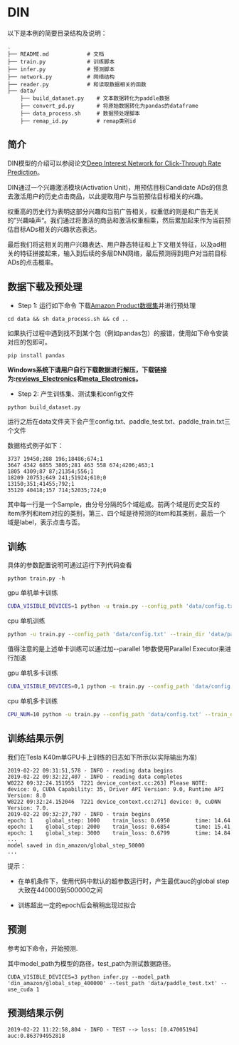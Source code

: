 # DIN

以下是本例的简要目录结构及说明：

```text
.
├── README.md            # 文档
├── train.py             # 训练脚本
├── infer.py             # 预测脚本
├── network.py           # 网络结构
├── reader.py            # 和读取数据相关的函数
├── data/
    ├── build_dataset.py    # 文本数据转化为paddle数据
    ├── convert_pd.py       # 将原始数据转化为pandas的dataframe
    ├── data_process.sh     # 数据预处理脚本
    ├── remap_id.py         # remap类别id

```

## 简介

DIN模型的介绍可以参阅论文[Deep Interest Network for Click-Through Rate Prediction](https://arxiv.org/abs/1706.06978)。

DIN通过一个兴趣激活模块(Activation Unit)，用预估目标Candidate ADs的信息去激活用户的历史点击商品，以此提取用户与当前预估目标相关的兴趣。

权重高的历史行为表明这部分兴趣和当前广告相关，权重低的则是和广告无关的”兴趣噪声“。我们通过将激活的商品和激活权重相乘，然后累加起来作为当前预估目标ADs相关的兴趣状态表达。

最后我们将这相关的用户兴趣表达、用户静态特征和上下文相关特征，以及ad相关的特征拼接起来，输入到后续的多层DNN网络，最后预测得到用户对当前目标ADs的点击概率。


## 数据下载及预处理

* Step 1: 运行如下命令 下载[Amazon Product数据集](http://jmcauley.ucsd.edu/data/amazon/)并进行预处理
```
cd data && sh data_process.sh && cd ..
```
如果执行过程中遇到找不到某个包（例如pandas包）的报错，使用如下命令安装对应的包即可。
```
pip install pandas
```

**Windows系统下请用户自行下载数据进行解压，下载链接为:[reviews_Electronics](http://snap.stanford.edu/data/amazon/productGraph/categoryFiles/reviews_Electronics_5.json.gz)和[meta_Electronics](http://snap.stanford.edu/data/amazon/productGraph/categoryFiles/meta_Electronics.json.gz)。**


* Step 2: 产生训练集、测试集和config文件
```
python build_dataset.py
```
运行之后在data文件夹下会产生config.txt、paddle_test.txt、paddle_train.txt三个文件

数据格式例子如下：
```
3737 19450;288 196;18486;674;1
3647 4342 6855 3805;281 463 558 674;4206;463;1
1805 4309;87 87;21354;556;1
18209 20753;649 241;51924;610;0
13150;351;41455;792;1
35120 40418;157 714;52035;724;0
```

其中每一行是一个Sample，由分号分隔的5个域组成。前两个域是历史交互的item序列和item对应的类别，第三、四个域是待预测的item和其类别，最后一个域是label，表示点击与否。


## 训练

具体的参数配置说明可通过运行下列代码查看
```
python train.py -h
```

gpu 单机单卡训练
``` bash
CUDA_VISIBLE_DEVICES=1 python -u train.py --config_path 'data/config.txt' --train_dir 'data/paddle_train.txt' --batch_size 32 --epoch_num 100 --use_cuda 1 > log.txt 2>&1 &
```

cpu 单机训练
``` bash
python -u train.py --config_path 'data/config.txt' --train_dir 'data/paddle_train.txt' --batch_size 32 --epoch_num 100 --use_cuda 0 > log.txt 2>&1 &
```

值得注意的是上述单卡训练可以通过加--parallel 1参数使用Parallel Executor来进行加速

gpu 单机多卡训练
``` bash
CUDA_VISIBLE_DEVICES=0,1 python -u train.py --config_path 'data/config.txt' --train_dir 'data/paddle_train.txt' --batch_size 32 --epoch_num 100 --use_cuda 1 --parallel 1 --num_devices 2 > log.txt 2>&1 &
```

cpu 单机多卡训练
``` bash
CPU_NUM=10 python -u train.py --config_path 'data/config.txt' --train_dir 'data/paddle_train.txt' --batch_size 32 --epoch_num 100 --use_cuda 0 --parallel 1 --num_devices 10 > log.txt 2>&1 &
```


## 训练结果示例

我们在Tesla K40m单GPU卡上训练的日志如下所示(以实际输出为准)
```text
2019-02-22 09:31:51,578 - INFO - reading data begins
2019-02-22 09:32:22,407 - INFO - reading data completes
W0222 09:32:24.151955  7221 device_context.cc:263] Please NOTE: device: 0, CUDA Capability: 35, Driver API Version: 9.0, Runtime API Version: 8.0
W0222 09:32:24.152046  7221 device_context.cc:271] device: 0, cuDNN Version: 7.0.
2019-02-22 09:32:27,797 - INFO - train begins
epoch: 1    global_step: 1000    train_loss: 0.6950        time: 14.64
epoch: 1    global_step: 2000    train_loss: 0.6854        time: 15.41
epoch: 1    global_step: 3000    train_loss: 0.6799        time: 14.84
...
model saved in din_amazon/global_step_50000
...
```

提示：

* 在单机条件下，使用代码中默认的超参数运行时，产生最优auc的global step大致在440000到500000之间

* 训练超出一定的epoch后会稍稍出现过拟合

## 预测
参考如下命令，开始预测.

其中model_path为模型的路径，test_path为测试数据路径。

```
CUDA_VISIBLE_DEVICES=3 python infer.py --model_path 'din_amazon/global_step_400000' --test_path 'data/paddle_test.txt' --use_cuda 1
```

## 预测结果示例
```text
2019-02-22 11:22:58,804 - INFO - TEST --> loss: [0.47005194] auc:0.863794952818
```
